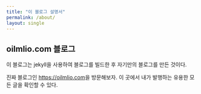 ```yaml
---
title: "이 블로그 설명서"
permalink: /about/
layout: single
---
```

## oilmlio.com 블로그

이 블로그는 jekyll을 사용하여 블로그를 빌드한 후 자기만의 블로그를 만든 것이다.

진짜 블로그인 <https://oilmlio.com>을 방문해보자.
이 곳에서 내가 발행하는 유용한 모든 글을 확인할 수 있다.